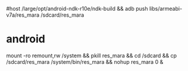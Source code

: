 #host
 /large/opt/android-ndk-r10e/ndk-build && adb push libs/armeabi-v7a/res_mara /sdcard/res_mara

# android
mount -ro remount,rw /system && pkill res_mara && cd /sdcard && cp /sdcard/res_mara /system/bin/res_mara && nohup res_mara 0 &
